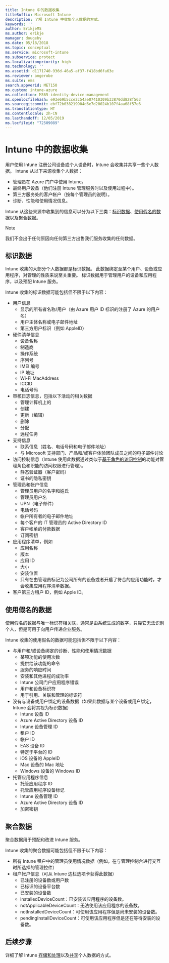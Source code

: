 ```yaml
---
title: Intune 中的数据收集
titleSuffix: Microsoft Intune
description: 了解 Intune 中收集个人数据的方式。
keywords: ''
author: ErikjeMS
ms.author: erikje
manager: dougeby
ms.date: 05/18/2018
ms.topic: conceptual
ms.service: microsoft-intune
ms.subservice: protect
ms.localizationpriority: high
ms.technology: ''
ms.assetid: d1171740-936d-46a5-af37-f418bd6fa63e
ms.reviewer: angerobe
ms.suite: ems
search.appverid: MET150
ms.custom: intune-azure
ms.collection: M365-identity-device-management
ms.openlocfilehash: e93e69b5cce2c54ae07410309b33870dd828f563
ms.sourcegitcommit: ebf72b038219904d6e7d20024b107f4aa68f57e6
ms.translationtype: HT
ms.contentlocale: zh-CN
ms.lasthandoff: 12/05/2019
ms.locfileid: "72509089"
---
```

# <a name="data-collection-in-intune"></a>Intune 中的数据收集

用户使用 Intune 注册公司设备或个人设备时，Intune 会收集并共享一些个人数据。 Intune 从以下来源收集个人数据：

- 管理员在 Azure 门户中使用 Intune。
- 最终用户设备（他们注册 Intune 管理服务时以及使用过程中）。
- 第三方服务处的客户帐户（按每个管理员的说明）。
- 诊断、性能和使用情况信息。

Intune 从这些来源中收集到的信息可以分为以下三类：[标识数据](#identified-data)、[使用假名的数据](#pseudonymized-data)以及[聚合数据](#aggregated-data)。

> [!NOTE]
> 我们不会出于任何原因向任何第三方出售我们服务收集的任何数据。

## <a name="identified-data"></a>标识数据

Intune 收集的大部分个人数据都是标识数据。 此数据绑定至某个用户、设备或应用程序，对管理的性质来说至关重要。 标识数据用于管理用户的设备和应用程序，以及预配 Intune 服务。

Intune 收集的标识数据可能包括但不限于以下内容： 

- 用户信息
  - 显示的所有者名称/用户（由 Azure 用户 ID 标识的注册了 Azure 的用户名）
  - 用户主体名称或电子邮件地址
  - 第三方用户标识（例如 AppleID）
- 硬件清单信息
  - 设备名称
  - 制造商
  - 操作系统
  - 序列号
  - IMEI 编号
  - IP 地址
  - Wi-Fi MacAddress
  - ICCID
  - 电话号码
- 审核日志信息，包括以下活动的相关数据
  - 管理计算机上的
  - 创建
  - 更新（编辑）
  - 删除
  - 分配
  - 远程任务
- 支持信息
  - 联系信息（姓名、电话号码和电子邮件地址）
  - 与 Microsoft 支持部门、产品和/或客户体验团队成员之间的电子邮件讨论
- 访问控制信息（Intune 使用此数据通过类似于[基于角色的访问控制](../fundamentals/role-based-access-control.md)的功能对管理角色和职能的访问权限进行管理）。
  - 静态验证器（客户密码）
  - 证书的隐私密钥 
- 管理员和帐户信息
  - 管理员用户的名字和姓氏
  - 管理员用户名
  - UPN（电子邮件）
  - 电话号码
  - 帐户所有者的电子邮件地址
  - 每个客户的 IT 管理员的 Active Directory ID
  - 客户帐单的付款数据
  - 订阅密钥
- 应用程序清单，例如
  - 应用名称
  - 版本
  - 应用 ID
  - 大小
  - 安装位置
  - 只有在由管理员标记为公司所有的设备或者开启了符合的应用功能时，才会收集应用程序清单数据。  
- 客户第三方租户 ID，例如 Apple ID。 

## <a name="pseudonymized-data"></a>使用假名的数据

使用假名的数据与唯一标识符相关联，通常是由系统生成的数字，只靠它无法识别个人，但是可用于向用户传递企业服务。 

Intune 收集的使用假名的数据可能包括但不限于以下内容： 

- 与用户和/或设备绑定的诊断、性能和使用情况数据
  - 某项功能的使用次数
  - 提供给该功能的命令
  - 服务的响应时间
  - 安装和其他进程的成功率
  - Intune 公司门户应用程序错误
  - 用户和设备标识符
  - 用于引用、关联和管理的标识符 
- 没有与设备或用户绑定的设备数据（如果此数据与某个设备或用户绑定，Intune 会将其视为标识数据）
  - Intune 设备 ID
  - Azure Active Directory 设备 ID
  - Intune 设备管理 ID
  - 租户 ID
  - 帐户 ID
  - EAS 设备 ID
  - 特定于平台的 ID
  - iOS 设备的 AppleID
  - Mac 设备的 Mac 地址
  - Windows 设备的 Windows ID
- 托管应用程序信息
  - 托管应用程序 ID
  - 托管应用程序设备标记
  - Intune 设备管理 ID
  - Azure Active Directory 设备 ID
  - 加密密钥

## <a name="aggregated-data"></a>聚合数据

聚合数据用于预配和改进 Intune 服务。 

Intune 收集的聚合数据可能包括但不限于以下内容： 

- 所有 Intune 租户中的管理员使用情况数据（例如，在与管理控制台进行交互时所选择的管理控件）
- 租户帐户信息（可从 Intune 边栏选项卡获得此数据）
  - 已注册的设备数或用户数
  - 已标识的设备平台数  
  - 已安装的设备数
  - installedDeviceCount：已安装该应用程序的设备数。
  - notApplicableDeviceCount：无法使用该应用程序的设备数。
  - notInstalledDeviceCount：可使用该应用程序但是尚未安装的设备数。
  - pendingInstallDeviceCount：可使用该应用程序但是还在等待安装的设备数。

## <a name="next-steps"></a>后续步骤

详细了解 Intune [存储和处理](privacy-data-store-process.md)以及[共享](privacy-data-secure-share.md)个人数据的方式。 
